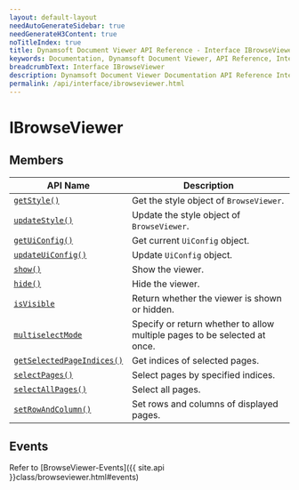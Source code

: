 ```yaml
---
layout: default-layout
needAutoGenerateSidebar: true
needGenerateH3Content: true
noTitleIndex: true
title: Dynamsoft Document Viewer API Reference - Interface IBrowseViewer
keywords: Documentation, Dynamsoft Document Viewer, API Reference, Interface IBrowseViewer
breadcrumbText: Interface IBrowseViewer
description: Dynamsoft Document Viewer Documentation API Reference Interface IBrowseViewer Page
permalink: /api/interface/ibrowseviewer.html
---
```


# IBrowseViewer



## Members

| API Name            | Description                                                  |
| ------------------- | ------------------------------------------------------------ |
| [`getStyle()`](#getstyle)            | Get the style object of `BrowseViewer`.                        |
| [`updateStyle()`](#updatestyle)        | Update the style object of `BrowseViewer`.                     |
| [`getUiConfig()`](#getuiconfig)         | Get current `UiConfig` object.                               |
| [`updateUiConfig()`](#updateuiconfig)     | Update `UiConfig` object.                                    |
| [`show()`](#show)                | Show the viewer.                                             |
| [`hide()`](#hide)                | Hide the viewer.                                             |
| [`isVisible`](#isvisible)        | Return whether the viewer is shown or hidden.      |
| [`multiselectMode`](#multiselectmode) | Specify or return whether to allow multiple pages to be selected at once. |
| [`getSelectedPageIndices()`](#getselectedpageindices) | Get indices of selected pages.                               |
| [`selectPages()`](#selectpages)            | Select pages by specified indices.                           |
| [`selectAllPages()`](#selectallpages)         | Select all pages.                                            |
| [`setRowAndColumn()`](#setrowandcolumn)        | Set rows and columns of displayed pages.                     |

## Events

Refer to [BrowseViewer-Events]({{ site.api }}class/browseviewer.html#events)